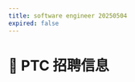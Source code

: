 ```yaml
---
title: software engineer 20250504
expired: false
---
```


# 📌 PTC 招聘信息

<JobPostingTable job-posting-json-path="ptc/data/software-engineer-20250504" />